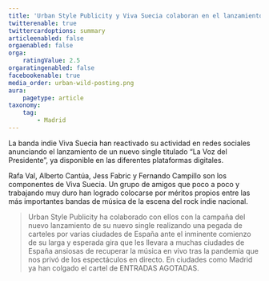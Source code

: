 ```yaml
---
title: 'Urban Style Publicity y Viva Suecia colaboran en el lanzamiento de su nuevo single La voz del Presidente'
twitterenable: true
twittercardoptions: summary
articleenabled: false
orgaenabled: false
orga:
    ratingValue: 2.5
orgaratingenabled: false
facebookenable: true
media_order: urban-wild-posting.png
aura:
    pagetype: article
taxonomy:
    tag:
        - Madrid
---
```


La banda indie Viva Suecia  han reactivado su actividad en redes sociales anunciando el lanzamiento de un nuevo single titulado “La Voz del Presidente”, ya disponible en las diferentes plataformas digitales.

Rafa Val, Alberto Cantúa, Jess Fabric y Fernando Campillo son los componentes de Viva Suecia. Un grupo de amigos que poco a poco y trabajando muy duro han logrado colocarse por méritos propios entre las  más importantes bandas de música de la escena del rock indie nacional.

> Urban Style Publicity ha colaborado con ellos con la campaña del nuevo lanzamiento de su nuevo single realizando una pegada de carteles por varias ciudades de España ante el inminente comienzo de su larga y esperada gira que les llevara a muchas ciudades de España ansiosas de recuperar la música en vivo tras la pandemia que nos privó de los espectáculos en directo. En ciudades como Madrid ya han colgado el cartel de ENTRADAS AGOTADAS.